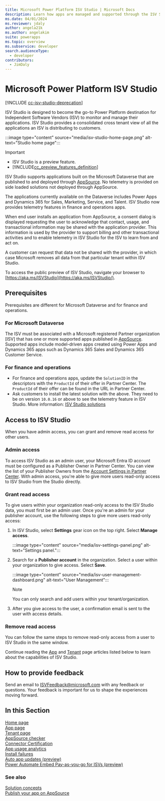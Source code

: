 ```yaml
---
title: Microsoft Power Platform ISV Studio | Microsoft Docs
description: Learn how apps are managed and supported through the ISV Studio portal.
ms.date: 04/01/2024
ms.reviewer: jdaly
author: angela21k
ms.author: angelakim
suite: powerapps
ms.topic: overview
ms.subservice: developer
search.audienceType: 
  - developer
contributors: 
  - JimDaly
---
```


# Microsoft Power Platform ISV Studio

[!INCLUDE [cc-isv-studio-deprecation](includes/cc-isv-studio-deprecation.md)]

ISV Studio is designed to become the go-to Power Platform destination for Independent Software Vendors (ISV) to monitor and manage their applications. ISV Studio provides a consolidated cross tenant view of all the applications an ISV is distributing to customers.

:::image type="content" source="media/isv-studio-home-page.png" alt-text="Studio home page":::

> [!IMPORTANT]
>
> - ISV Studio is a preview feature.
> - [!INCLUDE[cc_preview_features_definition](../../includes/cc-preview-features-definition.md)]

ISV Studio supports applications built on the Microsoft Dataverse that are published to and deployed through [AppSource](https://appsource.microsoft.com/). No telemetry is provided on side loaded solutions not deployed through AppSource.

The applications currently available on the Dataverse includes Power Apps and Dynamics 365 for Sales, Marketing, Service, and Talent. ISV Studio now provides telemetry features in finance and operations apps.

When end user installs an application from AppSource, a consent dialog is displayed requesting the user to acknowledge that contact, usage, and transactional information may be shared with the application provider. This information is used by the provider to support billing and other transactional activities and to enable telemetry in ISV Studio for the ISV to learn from and act on.

A customer can request that data not be shared with the provider, in which case Microsoft removes all data from that particular tenant within ISV Studio.

To access the public preview of ISV Studio, navigate your browser to [https://aka.ms/ISVStudio](https://aka.ms/ISVStudio/).

## Prerequisites

Prerequisites are different for Microsoft Dataverse and for finance and operations.

### For Microsoft Dataverse

The ISV must be associated with a Microsoft registered Partner organization [ISV] that has one or more supported apps published in [AppSource](https://appsource.microsoft.com/). Supported apps include model-driven apps created using Power Apps and Dynamics 365 apps such as Dynamics 365 Sales and Dynamics 365 Customer Service.

### For finance and operations

- For finance and operations apps, update the `SolutionID` in the descriptors with the `ProductId` of their offer in Partner Center. The `ProductId` of their offer can be found in the URL in Partner Center.
- Ask customers to install the latest solution with the above. They need to be on version `10.0.16` or above to see the telemetry feature in ISV Studio. More information: [ISV Studio solutions](/dynamics365/fin-ops-core/dev-itpro/dev-tools/isv-studio-solutions)

## Access to ISV Studio

When you have admin access, you can grant and remove read access for other users.

### Admin access

To access ISV Studio as an admin user, your Microsoft Entra ID account must be configured as a Publisher Owner in Partner Center. You can view the list of your Publisher Owners from the [Account Settings in Partner Center](/partner-center/partner-center-account-setup). With admin access, you're able to give more users read-only access to ISV Studio from the Studio directly.  

### Grant read access

To give users within your organization read-only access to the ISV Studio data, you must first be an admin user. Once you're an admin for your publisher account, use the following steps to give more users read-only access:

1. In ISV Studio, select **Settings** gear icon on the top right. Select **Manage access**.

   :::image type="content" source="media/isv-settings-panel.png" alt-text="Settings panel.":::

1. Search for a **Publisher account** in the organization. Select a user within your organization to give access. Select **Save**.

   :::image type="content" source="media/isv-user-management-dashboard.png" alt-text="User Management":::

   > [!NOTE]
   > You can only search and add users within your tenant/organization.

1. After you give access to the user, a confirmation email is sent to the user with access details.  

### Remove read access

You can follow the same steps to remove read-only access from a user to ISV Studio in the same window.

Continue reading the [App](app.md) and [Tenant](tenant.md) page articles listed below to learn about the capabilities of ISV Studio.

## How to provide feedback

Send an email to [ISVFeedback@microsoft.com](mailto:ISVFeedback@microsoft.com) with any feedback or questions. Your feedback is important for us to shape the experiences moving forward.

## In this Section

[Home page](home.md)  
[App page](app.md)  
[Tenant page](tenant.md)  
[AppSource checker](appsource-checker.md)  
[Connector Certification](connector-certification.md)  
[App usage analytics](usage-analytics.md)  
[Install failures](install-failure-analytics.md)  
[Auto app updates (preview)](auto-update.md)  
[Power Automate Embed Pay-as-you-go for ISVs (preview)](embed-analytics.md)

### See also

[Solution concepts](../../alm/solution-concepts-alm.md)<br />
[Publish your app on AppSource](../appsource/publish-app.md)
